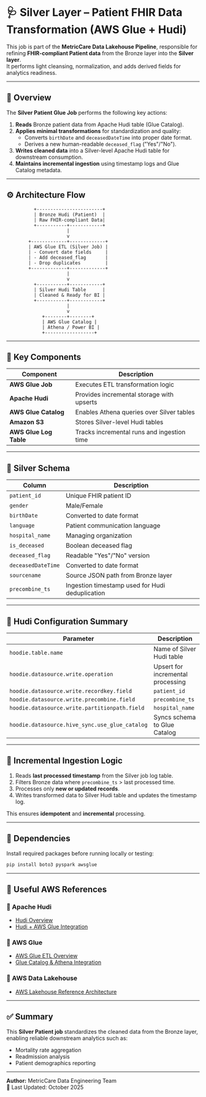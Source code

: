 # 🩺 Silver Layer – Patient FHIR Data Transformation (AWS Glue + Hudi)

This job is part of the **MetricCare Data Lakehouse Pipeline**, responsible for refining **FHIR-compliant Patient data** from the Bronze layer into the **Silver layer**.  
It performs light cleansing, normalization, and adds derived fields for analytics readiness.

---

## 🧩 Overview

The **Silver Patient Glue Job** performs the following key actions:

1. **Reads** Bronze patient data from Apache Hudi table (Glue Catalog).  
2. **Applies minimal transformations** for standardization and quality:
   - Converts `birthDate` and `deceasedDateTime` into proper date format.  
   - Derives a new human-readable `deceased_flag` ("Yes"/"No").  
3. **Writes cleaned data** into a Silver-level Apache Hudi table for downstream consumption.  
4. **Maintains incremental ingestion** using timestamp logs and Glue Catalog metadata.

---

## ⚙️ Architecture Flow

```
          +------------------------+
          | Bronze Hudi (Patient)  |
          | Raw FHIR-compliant Data|
          +-----------+------------+
                      |
                      v
        +-------------+-------------+
        | AWS Glue ETL (Silver Job) |
        | - Convert date fields     |
        | - Add deceased_flag       |
        | - Drop duplicates         |
        +-------------+-------------+
                      |
                      v
          +-----------+------------+
          | Silver Hudi Table      |
          | Cleaned & Ready for BI |
          +-----------+------------+
                      |
                      v
             +--------+--------+
             | AWS Glue Catalog |
             | Athena / Power BI |
             +------------------+
```

---

## 📂 Key Components

| Component | Description |
|------------|-------------|
| **AWS Glue Job** | Executes ETL transformation logic |
| **Apache Hudi** | Provides incremental storage with upserts |
| **AWS Glue Catalog** | Enables Athena queries over Silver tables |
| **Amazon S3** | Stores Silver-level Hudi tables |
| **AWS Glue Log Table** | Tracks incremental runs and ingestion time |

---

## 🧠 Silver Schema

| Column | Description |
|---------|-------------|
| `patient_id` | Unique FHIR patient ID |
| `gender` | Male/Female |
| `birthDate` | Converted to date format |
| `language` | Patient communication language |
| `hospital_name` | Managing organization |
| `is_deceased` | Boolean deceased flag |
| `deceased_flag` | Readable "Yes"/"No" version |
| `deceasedDateTime` | Converted to date format |
| `sourcename` | Source JSON path from Bronze layer |
| `precombine_ts` | Ingestion timestamp used for Hudi deduplication |

---

## 🚀 Hudi Configuration Summary

| Parameter | Description |
|------------|-------------|
| `hoodie.table.name` | Name of Silver Hudi table |
| `hoodie.datasource.write.operation` | Upsert for incremental processing |
| `hoodie.datasource.write.recordkey.field` | `patient_id` |
| `hoodie.datasource.write.precombine.field` | `precombine_ts` |
| `hoodie.datasource.write.partitionpath.field` | `hospital_name` |
| `hoodie.datasource.hive_sync.use_glue_catalog` | Syncs schema to Glue Catalog |

---

## 🧮 Incremental Ingestion Logic

1. Reads **last processed timestamp** from the Silver job log table.  
2. Filters Bronze data where `precombine_ts` > last processed time.  
3. Processes only **new or updated records**.  
4. Writes transformed data to Silver Hudi table and updates the timestamp log.

This ensures **idempotent** and **incremental** processing.

---

## 🧰 Dependencies

Install required packages before running locally or testing:

```bash
pip install boto3 pyspark awsglue
```

---

## 🔗 Useful AWS References

### 🔹 Apache Hudi
- [Hudi Overview](https://hudi.apache.org/docs/overview/)
- [Hudi + AWS Glue Integration](https://docs.aws.amazon.com/glue/latest/dg/aws-glue-programming-etl-hudi.html)

### 🔹 AWS Glue
- [AWS Glue ETL Overview](https://docs.aws.amazon.com/glue/latest/dg/what-is-glue.html)
- [Glue Catalog & Athena Integration](https://docs.aws.amazon.com/athena/latest/ug/glue-best-practices.html)

### 🔹 AWS Data Lakehouse
- [AWS Lakehouse Reference Architecture](https://aws.amazon.com/solutions/guidance/lakehouse-architecture-on-aws/)

---

## ✅ Summary

This **Silver Patient job** standardizes the cleaned data from the Bronze layer, enabling reliable downstream analytics such as:

- Mortality rate aggregation  
- Readmission analysis  
- Patient demographics reporting  

---

**Author:** MetricCare Data Engineering Team  
📅 Last Updated: October 2025  
